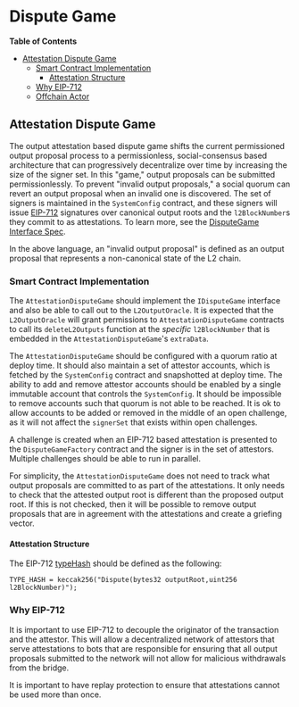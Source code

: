 # Dispute Game

<!-- START doctoc generated TOC please keep comment here to allow auto update -->
<!-- DON'T EDIT THIS SECTION, INSTEAD RE-RUN doctoc TO UPDATE -->
**Table of Contents**

- [Attestation Dispute Game](#attestation-dispute-game)
  - [Smart Contract Implementation](#smart-contract-implementation)
    - [Attestation Structure](#attestation-structure)
  - [Why EIP-712](#why-eip-712)
  - [Offchain Actor](#offchain-actor)

<!-- END doctoc generated TOC please keep comment here to allow auto update -->

## Attestation Dispute Game

The output attestation based dispute game shifts the current permissioned output proposal process
to a permissionless, social-consensus based architecture that can progressively decentralize over
time by increasing the size of the signer set. In this "game," output proposals can be submitted
permissionlessly. To prevent "invalid output proposals," a social quorum can revert an output proposal
when an invalid one is discovered. The set of signers is maintained in the `SystemConfig` contract,
and these signers will issue [EIP-712](https://eips.ethereum.org/EIPS/eip-712) signatures
over canonical output roots and the `l2BlockNumber`s they commit to as attestations. To learn more,
see the [DisputeGame Interface Spec](./dispute-game-interface.md).

In the above language, an "invalid output proposal" is defined as an output proposal that represents
a non-canonical state of the L2 chain.

### Smart Contract Implementation

The `AttestationDisputeGame` should implement the `IDisputeGame` interface and also be able to call
out to the `L2OutputOracle`. It is expected that the `L2OutputOracle` will grant permissions to
`AttestationDisputeGame` contracts to call its `deleteL2Outputs` function at the *specific* `l2BlockNumber`
that is embedded in the `AttestationDisputeGame`'s `extraData`.

The `AttestationDisputeGame` should be configured with a quorum ratio at deploy time. It should also
maintain a set of attestor accounts, which is fetched by the `SystemConfig` contract and snapshotted
at deploy time. The ability to add and remove attestor accounts should be enabled by a single immutable
account that controls the `SystemConfig`. It should be impossible to remove accounts such that quorum
is not able to be reached. It is ok to allow accounts to be added or removed in the middle of an
open challenge, as it will not affect the `signerSet` that exists within open challenges.

A challenge is created when an EIP-712 based attestation is presented to the `DisputeGameFactory` contract
and the signer is in the set of attestors. Multiple challenges should be able to run in parallel.

For simplicity, the `AttestationDisputeGame` does not need to track what output proposals are
committed to as part of the attestations. It only needs to check that the attested output root
is different than the proposed output root. If this is not checked, then it will be possible
to remove output proposals that are in agreement with the attestations and create a griefing vector.

#### Attestation Structure

The EIP-712 [typeHash](https://eips.ethereum.org/EIPS/eip-712#rationale-for-typehash) should be
defined as the following:

```solidity
TYPE_HASH = keccak256("Dispute(bytes32 outputRoot,uint256 l2BlockNumber)");
```

### Why EIP-712

It is important to use EIP-712 to decouple the originator of the transaction and the attestor. This
will allow a decentralized network of attestors that serve attestations to bots that are responsible
for ensuring that all output proposals submitted to the network will not allow for malicious withdrawals
from the bridge.

It is important to have replay protection to ensure that attestations cannot be used more than once.

